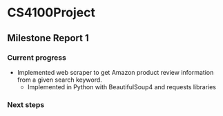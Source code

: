 # CS4100Project

## Milestone Report 1

### Current progress

- Implemented web scraper to get Amazon product review information from a given search keyword.
  - Implemented in Python with BeautifulSoup4 and requests libraries

### Next steps
